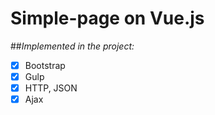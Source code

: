 # Simple-page on Vue.js

##_Implemented in the project:_

- [x] Bootstrap
- [x] Gulp
- [x] HTTP, JSON
- [x] Ajax
